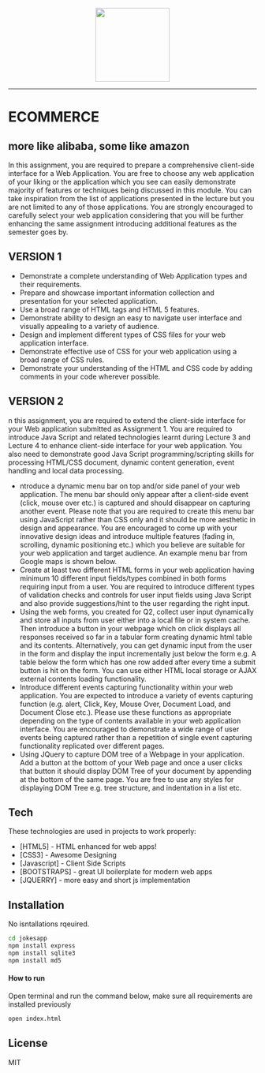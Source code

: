 <p align="center">
  <a href="https://exarth.com/"><img src="https://exarth.com/static/exarth/theme/logo-red-1000.svg" height="150"></a>
</p><hr>

# ECOMMERCE
## more like alibaba, some like amazon


In this assignment, you are required to prepare a comprehensive client-side interface for a
Web Application. You are free to choose any web application of your liking or the application
which you see can easily demonstrate majority of features or techniques being discussed in
this module. You can take inspiration from the list of applications presented in the lecture but
you are not limited to any of those applications. You are strongly encouraged to carefully select
your web application considering that you will be further enhancing the same assignment
introducing additional features as the semester goes by. 

## VERSION 1
- Demonstrate a complete understanding of Web Application types and their
requirements.
- Prepare and showcase important information collection and presentation for
your selected application.
- Use a broad range of HTML tags and HTML 5 features.
- Demonstrate ability to design an easy to navigate user interface and visually
appealing to a variety of audience.
- Design and implement different types of CSS files for your web application
interface.
- Demonstrate effective use of CSS for your web application using a broad range
of CSS rules.
- Demonstrate your understanding of the HTML and CSS code by adding
comments in your code wherever possible. 

## VERSION 2

n this assignment, you are required to extend the client-side interface for your Web application
submitted as Assignment 1. You are required to introduce Java Script and related technologies 
learnt during Lecture 3 and Lecture 4 to enhance client-side interface for your web application. 
You also need to demonstrate good Java Script programming/scripting skills for processing 
HTML/CSS document, dynamic content generation, event handling and local data processing.

- ntroduce a dynamic menu bar on top and/or side panel of your web application. The 
menu bar should only appear after a client-side event (click, mouse over etc.) is 
captured and should disappear on capturing another event. Please note that you are 
required to create this menu bar using JavaScript rather than CSS only and it should 
be more aesthetic in design and appearance. You are encouraged to come up with 
your innovative design ideas and introduce multiple features (fading in, scrolling, 
dynamic positioning etc.) which you believe are suitable for your web application and 
target audience. An example menu bar from Google maps is shown below. 
- Create at least two different HTML forms in your web application having minimum 10
different input fields/types combined in both forms requiring input from a user. You are 
required to introduce different types of validation checks and controls for user input 
fields using Java Script and also provide suggestions/hint to the user regarding the 
right input.
- Using the web forms, you created for Q2, collect user input dynamically and store all 
inputs from user either into a local file or in system cache. Then introduce a button in 
your webpage which on click displays all responses received so far in a tabular form 
creating dynamic html table and its contents. Alternatively, you can get dynamic input 
from the user in the form and display the input incrementally just below the form e.g. A 
table below the form which has one row added after every time a submit button is hit 
on the form. You can use either HTML local storage or AJAX external contents loading 
functionality. 
- Introduce different events capturing functionality within your web application. You are 
expected to introduce a variety of events capturing function (e.g. alert, Click, Key, 
Mouse Over, Document Load, and Document Close etc.). Please use these functions 
as appropriate depending on the type of contents available in your web application 
interface. You are encouraged to demonstrate a wide range of user events being 
captured rather than a repetition of single event capturing functionality replicated over 
different pages. 
- Using JQuery to capture DOM tree of a Webpage in your application. Add a button at 
the bottom of your Web page and once a user clicks that button it should display DOM 
Tree of your document by appending at the bottom of the same page. You are free to 
use any styles for displaying DOM Tree e.g. tree structure, and indentation in a list etc. 

## Tech

These technologies are used in projects to work properly:

- [HTML5] - HTML enhanced for web apps!
- [CSS3] - Awesome Designing
- [Javascript] - Client Side Scripts
- [BOOTSTRAPS] - great UI boilerplate for modern web apps
- [JQUERRY] - more easy and short js implementation

## Installation

No isntallations rqeuired.

```sh
cd jokesapp
npm install express
npm install sqlite3
npm install md5
```

#### How to run
Open terminal and run the command below, make sure all requirements are installed previously
```sh
open index.html
```
## License
MIT
